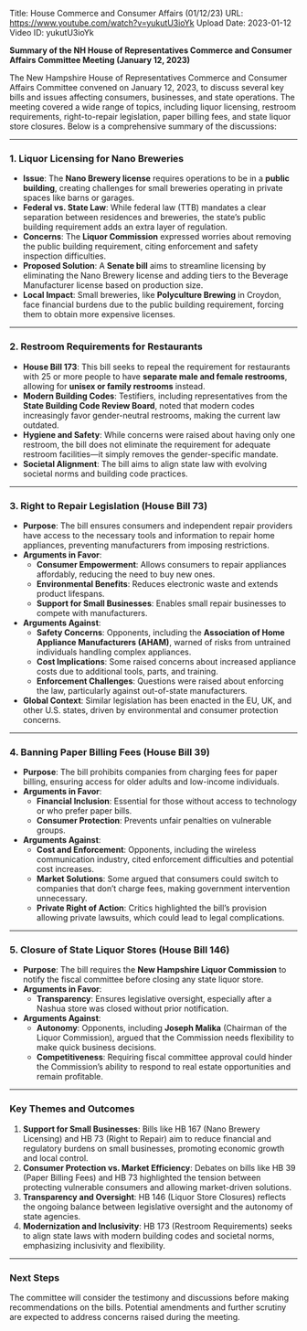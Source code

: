 Title: House Commerce and Consumer Affairs (01/12/23)
URL: https://www.youtube.com/watch?v=yukutU3ioYk
Upload Date: 2023-01-12
Video ID: yukutU3ioYk

**Summary of the NH House of Representatives Commerce and Consumer Affairs Committee Meeting (January 12, 2023)**

The New Hampshire House of Representatives Commerce and Consumer Affairs Committee convened on January 12, 2023, to discuss several key bills and issues affecting consumers, businesses, and state operations. The meeting covered a wide range of topics, including liquor licensing, restroom requirements, right-to-repair legislation, paper billing fees, and state liquor store closures. Below is a comprehensive summary of the discussions:

---

### **1. Liquor Licensing for Nano Breweries**
- **Issue**: The **Nano Brewery license** requires operations to be in a **public building**, creating challenges for small breweries operating in private spaces like barns or garages.
- **Federal vs. State Law**: While federal law (TTB) mandates a clear separation between residences and breweries, the state’s public building requirement adds an extra layer of regulation.
- **Concerns**: The **Liquor Commission** expressed worries about removing the public building requirement, citing enforcement and safety inspection difficulties.
- **Proposed Solution**: A **Senate bill** aims to streamline licensing by eliminating the Nano Brewery license and adding tiers to the Beverage Manufacturer license based on production size.
- **Local Impact**: Small breweries, like **Polyculture Brewing** in Croydon, face financial burdens due to the public building requirement, forcing them to obtain more expensive licenses.

---

### **2. Restroom Requirements for Restaurants**
- **House Bill 173**: This bill seeks to repeal the requirement for restaurants with 25 or more people to have **separate male and female restrooms**, allowing for **unisex or family restrooms** instead.
- **Modern Building Codes**: Testifiers, including representatives from the **State Building Code Review Board**, noted that modern codes increasingly favor gender-neutral restrooms, making the current law outdated.
- **Hygiene and Safety**: While concerns were raised about having only one restroom, the bill does not eliminate the requirement for adequate restroom facilities—it simply removes the gender-specific mandate.
- **Societal Alignment**: The bill aims to align state law with evolving societal norms and building code practices.

---

### **3. Right to Repair Legislation (House Bill 73)**
- **Purpose**: The bill ensures consumers and independent repair providers have access to the necessary tools and information to repair home appliances, preventing manufacturers from imposing restrictions.
- **Arguments in Favor**:
  - **Consumer Empowerment**: Allows consumers to repair appliances affordably, reducing the need to buy new ones.
  - **Environmental Benefits**: Reduces electronic waste and extends product lifespans.
  - **Support for Small Businesses**: Enables small repair businesses to compete with manufacturers.
- **Arguments Against**:
  - **Safety Concerns**: Opponents, including the **Association of Home Appliance Manufacturers (AHAM)**, warned of risks from untrained individuals handling complex appliances.
  - **Cost Implications**: Some raised concerns about increased appliance costs due to additional tools, parts, and training.
  - **Enforcement Challenges**: Questions were raised about enforcing the law, particularly against out-of-state manufacturers.
- **Global Context**: Similar legislation has been enacted in the EU, UK, and other U.S. states, driven by environmental and consumer protection concerns.

---

### **4. Banning Paper Billing Fees (House Bill 39)**
- **Purpose**: The bill prohibits companies from charging fees for paper billing, ensuring access for older adults and low-income individuals.
- **Arguments in Favor**:
  - **Financial Inclusion**: Essential for those without access to technology or who prefer paper bills.
  - **Consumer Protection**: Prevents unfair penalties on vulnerable groups.
- **Arguments Against**:
  - **Cost and Enforcement**: Opponents, including the wireless communication industry, cited enforcement difficulties and potential cost increases.
  - **Market Solutions**: Some argued that consumers could switch to companies that don’t charge fees, making government intervention unnecessary.
  - **Private Right of Action**: Critics highlighted the bill’s provision allowing private lawsuits, which could lead to legal complications.

---

### **5. Closure of State Liquor Stores (House Bill 146)**
- **Purpose**: The bill requires the **New Hampshire Liquor Commission** to notify the fiscal committee before closing any state liquor store.
- **Arguments in Favor**:
  - **Transparency**: Ensures legislative oversight, especially after a Nashua store was closed without prior notification.
- **Arguments Against**:
  - **Autonomy**: Opponents, including **Joseph Malika** (Chairman of the Liquor Commission), argued that the Commission needs flexibility to make quick business decisions.
  - **Competitiveness**: Requiring fiscal committee approval could hinder the Commission’s ability to respond to real estate opportunities and remain profitable.

---

### **Key Themes and Outcomes**
1. **Support for Small Businesses**: Bills like HB 167 (Nano Brewery Licensing) and HB 73 (Right to Repair) aim to reduce financial and regulatory burdens on small businesses, promoting economic growth and local control.
2. **Consumer Protection vs. Market Efficiency**: Debates on bills like HB 39 (Paper Billing Fees) and HB 73 highlighted the tension between protecting vulnerable consumers and allowing market-driven solutions.
3. **Transparency and Oversight**: HB 146 (Liquor Store Closures) reflects the ongoing balance between legislative oversight and the autonomy of state agencies.
4. **Modernization and Inclusivity**: HB 173 (Restroom Requirements) seeks to align state laws with modern building codes and societal norms, emphasizing inclusivity and flexibility.

---

### **Next Steps**
The committee will consider the testimony and discussions before making recommendations on the bills. Potential amendments and further scrutiny are expected to address concerns raised during the meeting.